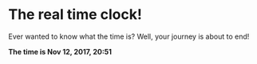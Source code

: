 # The real time clock!

Ever wanted to know what the time is? Well, your journey is about to end!

**The time is Nov 12, 2017, 20:51**